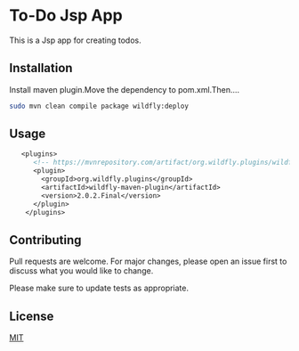# To-Do Jsp App

This is a Jsp app for creating todos.

## Installation

Install maven plugin.Move the dependency to pom.xml.Then....



```bash
sudo mvn clean compile package wildfly:deploy
```

## Usage

```Jsp
   <plugins>
      <!-- https://mvnrepository.com/artifact/org.wildfly.plugins/wildfly-maven-plugin -->
      <plugin>
        <groupId>org.wildfly.plugins</groupId>
        <artifactId>wildfly-maven-plugin</artifactId>
        <version>2.0.2.Final</version>
      </plugin>
    </plugins>
```

## Contributing
Pull requests are welcome. For major changes, please open an issue first to discuss what you would like to change.

Please make sure to update tests as appropriate.

## License
[MIT](https://choosealicense.com/licenses/mit/)